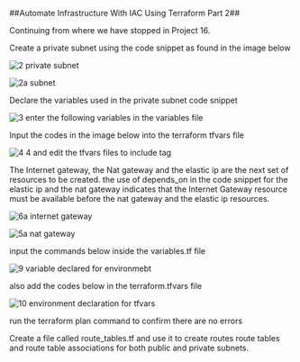 
##Automate Infrastructure With IAC Using Terraform Part 2##

Continuing from where we have stopped in Project 16.

Create a private subnet using the code snippet as found in the image below

![2  private subnet](https://user-images.githubusercontent.com/79456052/200909175-aed6f2f0-bad0-4ec6-b841-be81aa9024c1.png)

![2a  subnet](https://user-images.githubusercontent.com/79456052/200947442-53738473-6eae-4e11-8980-a49d150c5f32.png)

Declare the variables used in the private subnet code snippet

![3  enter the following variables in the variables file](https://user-images.githubusercontent.com/79456052/200911028-aa30d7fb-ef48-4ca3-b59a-bd45ab72eb15.png)

Input the codes in the image below into the terraform tfvars file

![4  4  and edit the tfvars files to include tag](https://user-images.githubusercontent.com/79456052/200911542-8c1ecd49-c866-448d-80c6-53c9d523bd52.png)

The Internet gateway, the Nat gateway and the elastic ip are the next set of resources to be created. the use of depends_on in the code snippet for the elastic ip and the nat gateway indicates that the Internet Gateway resource must be available before the nat gateway and the elastic ip resources.

![6a  internet gateway](https://user-images.githubusercontent.com/79456052/200947655-dec65949-b888-459a-9c1a-565bdfbe675f.png)

![5a  nat gateway](https://user-images.githubusercontent.com/79456052/200947758-32a859a9-d487-4882-909e-6bc2d7cdac6f.png)

input the commands below inside the variables.tf file

![9  variable declared for environmebt](https://user-images.githubusercontent.com/79456052/200949166-f40653bd-a822-421c-90a9-0c79b5ba3368.png)

also add the codes below in the terraform.tfvars file

![10  environment declaration for tfvars](https://user-images.githubusercontent.com/79456052/200949241-398a7150-355e-4b69-a4b6-9f45957e73d2.png)

run the terraform plan command to confirm there are no errors

Create a file called route_tables.tf and use it to create routes  route tables and route table associations for both public and private subnets.
















